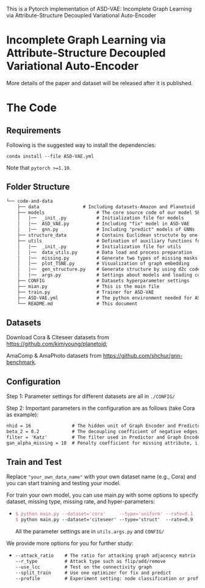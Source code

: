This is a Pytorch implementation of ASD-VAE:  Incomplete Graph Learning via Attribute-Structure Decoupled Variational Auto-Encoder

# Incomplete Graph Learning via Attribute-Structure Decoupled Variational Auto-Encoder

More details of the paper and dataset will be released after it is published.


# The Code

## Requirements

Following is the suggested way to install the dependencies:

    conda install --file ASD-VAE.yml

Note that ``pytorch >=1.10``.

## Folder Structure

```tex
└── code-and-data
    ├── data                # Including datasets-Amazon and Planetoid
    ├── models					 # The core source code of our model SPGCL
    │   |──  _init_.py	         # Initialization file for models
    │   |──  ASD_VAE.py	         # Including "fix" model in ASD-VAE    
    │   |──  gnn.py	             # Including "predict" models of GNNs 
    ├── structure_data			 # Contains Euclidean structute by one-hot or d2c 
    ├── utils					 # Defination of auxiliary functions for running
    │   |──  _init_.py	         # Initialization file for utils
    │   |──  data_utils.py	     # Data load and process preparation    
    │   |──  missing.py	         # Generate two types of missing masks
    │   |──  plot_TSNE.py	     # Visualization of graph embedding
    │   |──  gen_structure.py	 # Generate structure by using d2c code 
    │   |──  args.py		 	 # Settings about models and loading configure files
    ├── CONFIG					 # Datasets hyperparameter settings
    ├── mian.py		        	 # This is the main file
    ├── train.py  	  		     # Trainer for ASD-VAE 
    ├── ASD-VAE.yml      		 # The python environment needed for ASD-VAE
    └── README.md 	   		     # This document
```

## Datasets

Download Cora & Citeseer datasets from https://github.com/kimiyoung/planetoid; 

AmaComp & AmaPhoto datasets from https://github.com/shchur/gnn-benchmark.

## Configuration

Step 1:  Parameter settings for different datasets are all in  `./CONFIG/` 

Step 2:  Important parameters in the configuration are as follows (take Cora as example):

```tex
nhid = 16				# The hidden unit of Graph Encoder and Predictor
beta_2 = 0.2         	# The decoupling coefficient of negative edges, i.e., \beta_2
filter = 'Katz'			# The filter used in Predictor and Graph Encoder, i.e., 'Res'
gan_alpha_missing = 10  # Penalty coefficient for missing attribute, i.e., \alpha_D
```


##  Train and Test

Replace `"your_own_data_name"` with your own dataset name (e.g., Cora) and you can start training and testing your model.

For train your own model, you can use main.py with some options to specify dataset, missing type, missing rate, and hyper-parameters:

- ```tex
  $ python main.py --dataset='cora'     --type='uniform' --rate=0.1
  $ python main.py --dataset='citeseer' --type='struct'  --rate=0.9
  ```

  All the parameter settings are in `utils.args.py` and `CONFIG/` 

We provide more options for you for further study:

- ```tex
  --attack_ratio    # The ratio for attacking graph adjacency matrix
  --r_type			# Attack type such as flip/add/remove
  --use_lcc			# Test on the connectivity graph
  --split_train		# Use one optimizer for fix and predict
  --profile			# Experiment setting: node classification or profile
  ```
